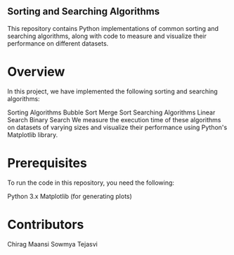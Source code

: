 ## Sorting and Searching Algorithms
This repository contains Python implementations of common sorting and searching algorithms, along with code to measure and visualize their performance on different datasets.

# Overview
In this project, we have implemented the following sorting and searching algorithms:

Sorting Algorithms
Bubble Sort
Merge Sort
Searching Algorithms
Linear Search
Binary Search
We measure the execution time of these algorithms on datasets of varying sizes and visualize their performance using Python's Matplotlib library.

# Prerequisites
To run the code in this repository, you need the following:

Python 3.x
Matplotlib (for generating plots)
# Contributors
Chirag Maansi Sowmya Tejasvi